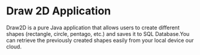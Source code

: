 # Draw 2D Application
Draw2D is a pure Java application that allows users to create different shapes (rectangle, circle, pentago, etc.) and saves it to SQL Database.You can retrieve the previously created shapes easily from your local device our cloud. 
